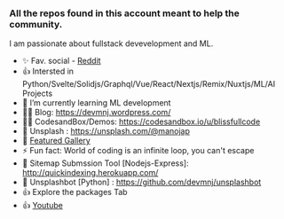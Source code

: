 ### All the repos found in this account meant to help the community.
 I am passionate about fullstack devevelopment and ML.
<!--
**manojap/manojap** is a ✨ _special_ ✨ repository because its `README.md` (this file) appears on your GitHub profile.

Here are some ideas to get you started:
-->
   
- ✨ Fav. social - [Reddit](https://www.reddit.com/user/wildcat_sera)
- 👍 Intersted in Python/Svelte/Solidjs/Graphql/Vue/React/Nextjs/Remix/Nuxtjs/ML/AI Projects
- 🔭 I’m currently learning ML development
- 🐱‍🚀 Blog:  https://devmnj.wordpress.com/ 
- 🐱‍🚀 CodesandBox/Demos: https://codesandbox.io/u/blissfullcode
- 📸 Unsplash : https://unsplash.com/@manojap
- 🔰 [Featured Gallery](https://www.flickr.com/photos/flowersandmacros/albums/72157711552332141)
- ⚡ Fun fact: World of coding is an infinite loop, you can't escape
- 🌹 Sitemap Submssion Tool [Nodejs-Express]: http://quickindexing.herokuapp.com/
- 📸 Unsplashbot [Python] : https://github.com/devmnj/unsplashbot
- 👍 Explore the packages Tab
- 👍 [Youtube](https://www.youtube.com/channel/UCkSwyi4WrPu72919ddzfmPQ) 



